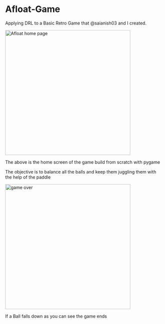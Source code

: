 # Afloat-Game
Applying DRL to a Basic Retro Game that @saianish03 and I created. 

<img width="400" alt="Afloat home page" src="https://user-images.githubusercontent.com/73593914/174805822-543b8f9c-0050-4f4e-9448-d2f05c498864.png">

The above is the home screen  of the game build from scratch with pygame 

The objective is to balance all the balls and keep them juggling them with the help of the paddle 

<img width="400" alt="game over" src="https://user-images.githubusercontent.com/73593914/174805922-146218b2-e253-443a-9e5d-3e5b67ab5937.png">

If a Ball falls down as you can see the game ends

